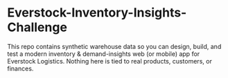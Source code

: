 # Everstock-Inventory-Insights-Challenge
This repo contains synthetic warehouse data so you can design, build, and test a modern inventory &amp; demand-insights web (or mobile) app for Everstock Logistics. Nothing here is tied to real products, customers, or finances.
